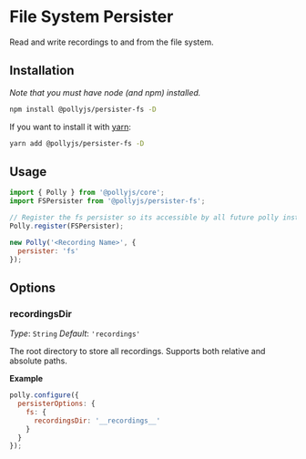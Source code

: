 # File System Persister

Read and write recordings to and from the file system.

## Installation

_Note that you must have node (and npm) installed._

```bash
npm install @pollyjs/persister-fs -D
```

If you want to install it with [yarn](https://yarnpkg.com):

```bash
yarn add @pollyjs/persister-fs -D
```

## Usage

```js
import { Polly } from '@pollyjs/core';
import FSPersister from '@pollyjs/persister-fs';

// Register the fs persister so its accessible by all future polly instances
Polly.register(FSPersister);

new Polly('<Recording Name>', {
  persister: 'fs'
});
```

## Options

### recordingsDir

_Type_: `String`
_Default_: `'recordings'`

The root directory to store all recordings. Supports both relative and
absolute paths.

**Example**

```js
polly.configure({
  persisterOptions: {
    fs: {
      recordingsDir: '__recordings__'
    }
  }
});
```
